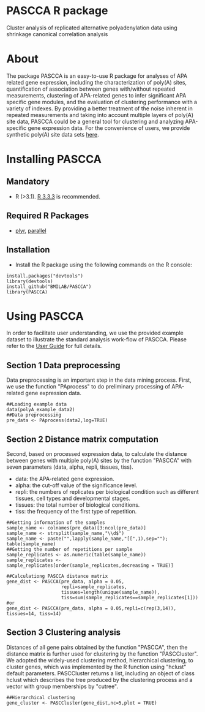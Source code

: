 PASCCA R package
====================

Cluster analysis of replicated alternative polyadenylation data using shrinkage canonical correlation analysis

About
====================
The package PASCCA is an easy-to-use R package for analyses of APA related gene expression, including the characterization of poly(A) sites, quantification of association between genes with/without repeated measurements, clustering of APA-related genes to infer significant APA specific gene modules, and the evaluation of clustering performance with a variety of indexes. By providing a better treatment of the noise inherent in repeated measurements and taking into account multiple layers of poly(A) site data, PASCCA could be a general tool for clustering and analyzing APA-specific gene expression data. For the convenience of users, we provide synthetic poly(A) site data sets [here](https://github.com/BMILAB/Synthetic-PolyA-Site-Data). 

Installing PASCCA
=============
Mandatory 
---------

* R (>3.1). [R 3.3.3](https://www.r-project.org/) is recommended.

Required R Packages
---------
* [plyr](https://CRAN.R-project.org/package=plyr), [parallel](https://www.rdocumentation.org/packages/parallel)

Installation
---------
* Install the R package using the following commands on the R console:
```
install.packages("devtools")
library(devtools)
install_github("BMILAB/PASCCA")
library(PASCCA)
```

Using PASCCA
=============
In order to facilitate user understanding, we use the provided example dataset to illustrate the standard analysis work-flow of PASCCA. Please refer to the [User Guide](https://github.com/BMILAB/PASCCA/tree/master/doc) for full details.

Section 1 Data preprocessing
---------
Data preprocessing is an important step in the data mining process. First, we use the function "PAprocess" to do preliminary processing of APA-related gene expression data.
```
##Loading example data
data(polyA_example_data2)
##Data preprocessing
pre_data <- PAprocess(data2,log=TRUE)
```

Section 2 Distance matrix computation
---------
Second, based on processed expression data, to calculate the distance between genes with multiple poly(A) sites by the function "PASCCA" with seven parameters (data, alpha, repli, tissues, tiss).
* data: the APA-related gene expression.
* alpha: the cut-off value of the significance level.
* repli: the numbers of replicates per biological condition such as different tissues, cell types and developmental stages.
* tissues: the total number of biological conditions.
* tiss: the frequency of the first type of repetition.
```
##Getting information of the samples
sample_name <- colnames(pre_data)[3:ncol(pre_data)]
sample_name <- strsplit(sample_name,"\\d$")
sample_name <- paste("",lapply(sample_name,"[[",1),sep="");
table(sample_name)
##Getting the number of repetitions per sample
sample_replicates <- as.numeric(table(sample_name))
sample_replicates <- sample_replicates[order(sample_replicates,decreasing = TRUE)]

##Calculationg PASCCA distance matrix
gene_dist <- PASCCA(pre_data, alpha = 0.05,
                    repli=sample_replicates,
                    tissues=length(unique(sample_name)),
                    tiss=sum(sample_replicates==sample_replicates[1]))
#or
gene_dist <- PASCCA(pre_data, alpha = 0.05,repli=c(rep(3,14)), tissues=14, tiss=14)
```

Section 3 Clustering analysis
---------
Distances of all gene pairs obtained by the function "PASCCA", then the distance matrix is further used for clustering by the function "PASCCluster". We adopted the widely-used clustering method, hierarchical clustering, to cluster genes, which was implemented by the R function using "hclust" default parameters. PASCCluster returns a list, including an object of class hclust which describes the tree produced by the clustering process and a vector with group memberships by "cutree".
```
##Hierarchical clustering
gene_cluster <- PASCCluster(gene_dist,nc=5,plot = TRUE)
```
